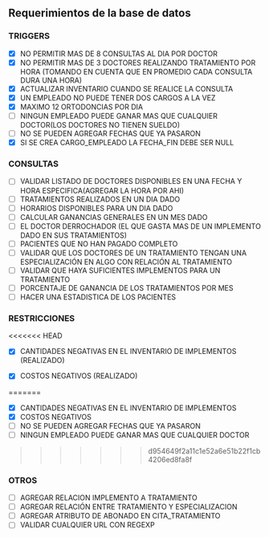 ## Requerimientos de la base de datos

### TRIGGERS
- [x]	NO PERMITIR MAS DE 8 CONSULTAS AL DIA POR DOCTOR
- [x]	NO PERMITIR MAS DE 3 DOCTORES REALIZANDO TRATAMIENTO POR HORA (TOMANDO EN CUENTA
	QUE EN PROMEDIO CADA CONSULTA DURA UNA HORA)
- [x]	ACTUALIZAR INVENTARIO  CUANDO SE REALICE LA CONSULTA
- [x]	UN EMPLEADO NO PUEDE TENER DOS CARGOS A LA VEZ
- [x]	MAXIMO 12 ORTODONCIAS POR DIA
- [ ]	NINGUN EMPLEADO PUEDE GANAR MAS QUE CUALQUIER DOCTOR(LOS DOCTORES NO TIENEN SUELDO)
- [ ]	NO SE PUEDEN AGREGAR FECHAS QUE YA PASARON
- [x]	SI SE CREA CARGO_EMPLEADO LA FECHA_FIN DEBE SER NULL

### CONSULTAS
- [ ]	VALIDAR LISTADO DE DOCTORES DISPONIBLES EN UNA FECHA Y HORA ESPECIFICA(AGREGAR LA HORA POR AHI)
- [ ]	TRATAMIENTOS REALIZADOS EN UN DIA DADO
- [ ]	HORARIOS DISPONIBLES PARA UN DIA DADO
- [ ]	CALCULAR GANANCIAS GENERALES EN UN MES DADO
- [ ]	EL DOCTOR DERROCHADOR (EL QUE GASTA MAS DE UN IMPLEMENTO DADO EN SUS TRATAMIENTOS)
- [ ]	PACIENTES QUE NO HAN PAGADO COMPLETO
- [ ]	VALIDAR QUE LOS DOCTORES DE UN TRATAMIENTO TENGAN UNA ESPECIALIZACIÓN EN ALGO CON RELACIÓN AL TRATAMIENTO 
- [ ]	VALIDAR QUE HAYA SUFICIENTES IMPLEMENTOS PARA UN TRATAMIENTO
- [ ]	PORCENTAJE DE GANANCIA DE LOS TRATAMIENTOS POR MES
- [ ]	HACER UNA ESTADISTICA DE LOS PACIENTES

### RESTRICCIONES
<<<<<<< HEAD
- [x]	CANTIDADES NEGATIVAS EN EL INVENTARIO DE IMPLEMENTOS (REALIZADO)
- [x]	COSTOS NEGATIVOS	(REALIZADO)


=======
- [x]	CANTIDADES NEGATIVAS EN EL INVENTARIO DE IMPLEMENTOS
- [x]	COSTOS NEGATIVOS
- [ ]	NO SE PUEDEN AGREGAR FECHAS QUE YA PASARON
- [ ]	NINGUN EMPLEADO PUEDE GANAR MAS QUE CUALQUIER DOCTOR
>>>>>>> d954649f2a11c1e52a6e51b22f1cb4206ed8fa8f

### OTROS 
- [ ]	AGREGAR RELACION IMPLEMENTO A TRATAMIENTO
- [ ]	AGREGAR RELACIÓN ENTRE TRATAMIENTO Y ESPECIALIZACION
- [ ]	AGREGAR ATRIBUTO DE ABONADO EN CITA_TRATAMIENTO
- [ ]	VALIDAR CUALQUIER URL CON REGEXP
